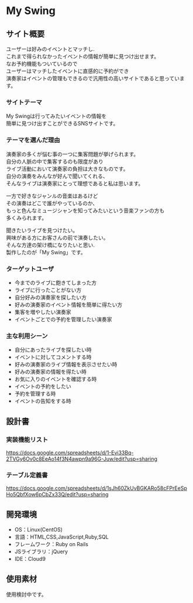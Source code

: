 # My Swing

## サイト概要
ユーザーは好みのイベントとマッチし.  
これまで得られなかったイベントの情報が簡単に見つけ出せます。  
なお予約機能もついているので   
ユーザーはマッチしたイベントに直感的に予約ができ   
演奏家はイベントの管理もできるので汎用性の高いサイトであると思っています。


### サイトテーマ
My Swingは行ってみたいイベントの情報を   
簡単に見つけ出すことができるSNSサイトです。



### テーマを選んだ理由
演奏家の多くが悩む事の一つに集客問題が挙げられます。  
自分の人脈の中で集客するのも限度があり   
ライブ活動において演奏家の負担は大きなものです。  
自分の演奏をみんなが好んで聞いてくれる、  
そんなライブは演奏家にとって理想であると私は思います。  

一方で好きなジャンルの音楽はあるけど   
その演奏はどこで誰がやっているのか、  
もっと色んなミュージシャンを知ってみたいという音楽ファンの方も   
多くみられます。  

聞きたいライブを見つけたい。  
興味がある方にお客さんの前で演奏したい。  
そんな方達の架け橋になりたいと思い.   
製作したのが「My Swing」です。  



### ターゲットユーザ
-  今までのライブに飽きてしまった方
-  ライブに行ったことがない方
-  自分好みの演奏家を探したい方
-  好みの演奏家のイベント情報を簡単に得たい方
-  集客を増やしたい演奏家
-  イベントごとでの予約を管理したい演奏家


### 主な利用シーン
- 自分にあったライブを探したい時
- イベントに対してコメントする時
- 好みの演奏家のライブ情報を表示させたい時
- 好みの演奏家の情報を得たい時
- お気に入りのイベントを確認する時
- イベントの予約をしたい
- 予約を管理する時
- イベントの告知をする時


## 設計書
### 実装機能リスト
https://docs.google.com/spreadsheets/d/1-Evi33Bq-2TVGy6Ov0c8EeAo14f3N4awpn9a96G-Juw/edit?usp=sharing
### テーブル定義書
https://docs.google.com/spreadsheets/d/1sJh60ZkUvBGKARo58cFPrEeSpHo5QbfXow6pCbZx33Q/edit?usp=sharing


## 開発環境
- OS：Linux(CentOS)
- 言語：HTML,CSS,JavaScript,Ruby,SQL
- フレームワーク：Ruby on Rails
- JSライブラリ：jQuery
- IDE：Cloud9

## 使用素材
使用検討中です。